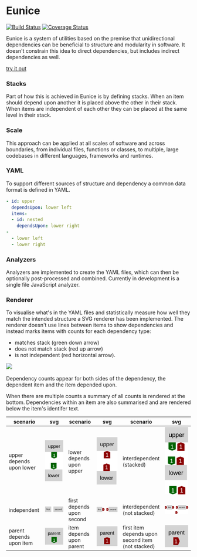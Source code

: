 # Eunice

[![Build Status](https://travis-ci.org/DevSnicket/Eunice.svg?branch=master)](https://travis-ci.org/DevSnicket/Eunice) [![Coverage Status](https://coveralls.io/repos/github/DevSnicket/Eunice/badge.svg?branch=master&c=1)](https://coveralls.io/github/DevSnicket/Eunice?branch=master)

Eunice is a system of utilities based on the premise that unidirectional dependencies can be beneficial to structure and modularity in software. It doesn't constrain this idea to direct dependencies, but includes indirect dependencies as well.

[try it out](https://devsnicket.github.io/Eunice-harnesses/harness.html)

### Stacks

Part of how this is achieved in Eunice is by defining stacks. When an item should depend upon another it is placed above the other in their stack. When items are independent of each other they can be placed at the same level in their stack.

### Scale

This approach can be applied at all scales of software and across boundaries, from individual files, functions or classes, to multiple, large codebases in different languages, frameworks and runtimes.

### YAML

To support different sources of structure and dependency a common data format is defined in YAML.

``` YAML
- id: upper
  dependsUpon: lower left
  items:
  - id: nested
    dependsUpon: lower right
-
  - lower left
  - lower right
```

### Analyzers

Analyzers are implemented to create the YAML files, which can then be optionally post-processed and combined. Currently in development is a single file JavaScript analyzer.

### Renderer

To visualise what's in the YAML files and statistically measure how well they match the intended structure a SVG renderer has been implemented. The renderer doesn't use lines between items to show dependencies and instead marks items with counts for each dependency type:

- matches stack (green down arrow)
- does not match stack (red up arrow) 
- is not independent (red horizontal arrow).

[![](https://raw.githubusercontent.com/DevSnicket/Eunice/master/Renderer/getSvgForYaml.testcases/arrows.svg?sanitize=true)](Renderer/getSvgForYaml.testcases/arrows.svg)

Dependency counts appear for both sides of the dependency, the dependent item and the item depended upon.

When there are multiple counts a summary of all counts is rendered at the bottom. Dependencies within an item are also summarised and are rendered below the item's identifer text.

scenario | svg | scenario | svg | scenario | svg
-------- | :-: | -------- | :-: | -------- | :-:
upper depends<br/>upon lower | [![](https://raw.githubusercontent.com/DevSnicket/Eunice/master/Renderer/getSvgForYaml.testcases/stack/upper-depends-upon-lower/.svg?sanitize=true)](Renderer/getSvgForYaml.testcases/stack/upper-depends-upon-lower/.svg) | lower depends<br/>upon upper | [![](https://raw.githubusercontent.com/DevSnicket/Eunice/master/Renderer/getSvgForYaml.testcases/stack/lower-depends-upon-upper/.svg?sanitize=true)](Renderer/getSvgForYaml.testcases/stack/lower-depends-upon-upper/.svg) | interdependent<br/>(stacked) | [![](https://raw.githubusercontent.com/DevSnicket/Eunice/master/Renderer/getSvgForYaml.testcases/stack/two-interdependent/.svg?sanitize=true)](Renderer/getSvgForYaml.testcases/stack/two-interdependent/.svg)
independent | [![](https://raw.githubusercontent.com/DevSnicket/Eunice/master/Renderer/getSvgForYaml.testcases/two/.svg?sanitize=true)](Renderer/getSvgForYaml.testcases/two/.svg) | first depends<br/>upon second | [![](https://raw.githubusercontent.com/DevSnicket/Eunice/master/Renderer/getSvgForYaml.testcases/independency/first-depends-upon-second/.svg?sanitize=true)](Renderer/getSvgForYaml.testcases/independency/first-depends-upon-second/.svg) | interdependent<br/>(not stacked) | [![](https://raw.githubusercontent.com/DevSnicket/Eunice/master/Renderer/getSvgForYaml.testcases/independency/two-interdependent/.svg?sanitize=true)](Renderer/getSvgForYaml.testcases/independency/two-interdependent/.svg)
parent depends<br />upon item | [![](https://raw.githubusercontent.com/DevSnicket/Eunice/master/Renderer/getSvgForYaml.testcases/parent-depends-upon-item/.svg?sanitize=true)](Renderer/getSvgForYaml.testcases/parent-depends-upon-item/.svg) | item depends<br />upon parent | [![](https://raw.githubusercontent.com/DevSnicket/Eunice/master/Renderer/getSvgForYaml.testcases/item-depends-upon-parent/.svg?sanitize=true)](Renderer/getSvgForYaml.testcases/item-depends-upon-parent/.svg) | first item<br/> depends upon<br/>second item<br/>(not stacked) | [![](https://raw.githubusercontent.com/DevSnicket/Eunice/master/Renderer/getSvgForYaml.testcases/independency/first-item-depends-upon-second-item/.svg?sanitize=true)](Renderer/getSvgForYaml.testcases/independency/first-item-depends-upon-second-item/.svg)
